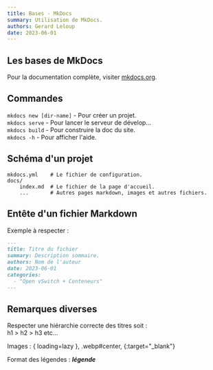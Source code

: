 ```yaml
---
title: Bases - MkDocs
summary: Utilisation de MkDocs.
authors: Gerard Leloup
date: 2023-06-01
---
```


## Les bases de MkDocs

Pour la documentation complète, visiter [mkdocs.org](https://www.mkdocs.org).

## Commandes

`mkdocs new [dir-name]` - Pour créer un projet.  
`mkdocs serve` - Pour lancer le serveur de dévelop...  
`mkdocs build` - Pour construire la doc du site.  
`mkdocs -h` - Pour afficher l'aide.

## Schéma d'un projet

    mkdocs.yml    # Le fichier de configuration.
    docs/
        index.md  # Le fichier de la page d'accueil.
        ...       # Autres pages markdown, images et autres fichiers.

## Entête d'un fichier Markdown

Exemple à respecter :

```markdown
---
title: Titre du fichier
summary: Description sommaire.
authors: Nom de l'auteur
date: 2023-06-01
categories: 
  - "Open vSwitch + Conteneurs"
---
```

## Remarques diverses

Respecter une hiérarchie correcte des titres soit :  
h1 > h2 > h3 etc...

Images : { loading=lazy }, .webp#center, {:target="_blank"}

Format des légendes : _**légende**_